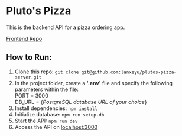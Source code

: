 # Pluto's Pizza
This is the backend API for a pizza ordering app.

[Frontend Repo](https://github.com/lanxeyu/plutos-pizza-client)

## How to Run:
1. Clone this repo: `git clone git@github.com:lanxeyu/plutos-pizza-server.git`
2. In the project folder, create a **'.env'** file and specify the following parameters within the file:<br>
    PORT = 3000<br>
    DB_URL = {*PostgreSQL database URL of your choice*}
3. Install dependencies: `npm install`
5. Initialize database: `npm run setup-db` 
6. Start the API: `npm run dev`
7. Access the API on [localhost:3000](http://localhost:3000/)